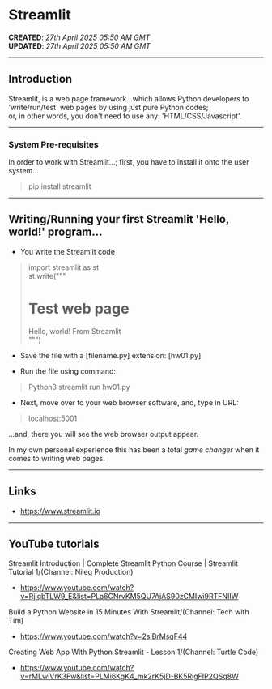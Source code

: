 # Streamlit

**CREATED**: *27th April 2025 05:50 AM GMT*  
**UPDATED**: *27th April 2025 05:50 AM GMT*  

-----

## Introduction

Streamlit, is a web page framework...which allows Python developers to 'write/run/test' web pages by using just pure Python codes;  
or, in other words, you don't need to use any: 'HTML/CSS/Javascript'.  

-----

### System Pre-requisites

In order to work with Streamlit...; first, you have to install it onto the user system...

> pip install streamlit 

-----

## Writing/Running your first Streamlit 'Hello, world!' program...

- You write the Streamlit code  

> import streamlit as st  
> st.write("""  
> # Test web page  
> Hello, world! From Streamlit  
> """)  

- Save the file with a [filename.py] extension: [hw01.py]    

- Run the file using command:  

> Python3 streamlit run hw01.py  

- Next, move over to your web browser software, and, type in URL:

> localhost:5001   

...and, there you will see the web browser output appear.  

In my own personal experience this has been a total *game changer* when it comes to writing web pages.  
 
-----

## Links

- https://www.streamlit.io

-----

## YouTube tutorials  

Streamlit Introduction | Complete Streamlit Python Course | Streamlit Tutorial 1/(Channel: Nileg Production)   
- https://www.youtube.com/watch?v=RjiqbTLW9_E&list=PLa6CNrvKM5QU7AjAS90zCMIwi9RTFNIIW

Build a Python Website in 15 Minutes With Streamlit/(Channel: Tech with Tim)  
- https://www.youtube.com/watch?v=2siBrMsqF44

Creating Web App With Python Streamlit - Lesson 1/(Channel: Turtle Code)    
- https://www.youtube.com/watch?v=rMLwiVrK3Fw&list=PLMi6KgK4_mk2rK5jD-BK5RigFIP2QSq8W  
